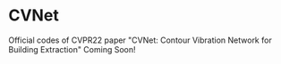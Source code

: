 # CVNet
Official codes of CVPR22 paper "CVNet: Contour Vibration Network for Building Extraction"
Coming Soon!
